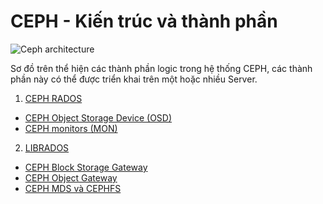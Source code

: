 ﻿# CEPH - Kiến trúc và thành phần
![Ceph architecture](http://image.prntscr.com/image/59213e131fcf4366a454f023a0c80f6e.png)

 Sơ đồ trên thể hiện các thành phần logic trong hệ thống CEPH, các thành phần này có thể được triển khai trên một hoặc nhiều Server.
 1. [CEPH RADOS](https://github.com/longsube/ghichep-Ceph/blob/master/Ceph-Kien%20truc/CEPH%20RADOS.md)
  - [CEPH Object Storage Device (OSD)](https://github.com/longsube/ghichep-Ceph/blob/master/Ceph-Kien%20truc/CEPH%20Object%20Storage%20Device%20(OSD).md)
  - [CEPH monitors (MON)](https://github.com/longsube/ghichep-Ceph/blob/master/Ceph-Kien%20truc/Ceph%20Monitor.md)
 2. [LIBRADOS](https://github.com/longsube/ghichep-Ceph/blob/master/Ceph-Kien%20truc/Librados.md)
  - [CEPH Block Storage Gateway](https://github.com/longsube/ghichep-Ceph/blob/master/Ceph-Kien%20truc/Ceph%20Block%20Storage%20Gateway.md)
  - [CEPH Object Gateway](https://github.com/longsube/ghichep-Ceph/blob/master/Ceph-Kien%20truc/Ceph%20Object%20Gateway.md)
  - [CEPH MDS và CEPHFS](https://github.com/longsube/ghichep-Ceph/blob/master/Ceph-Kien%20truc/Ceph%20MDS.md)
